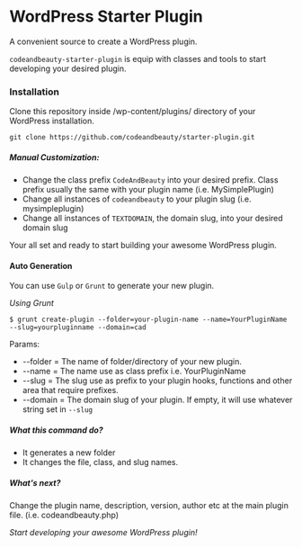 # WordPress Starter Plugin
A convenient source to create a WordPress plugin.

`codeandbeauty-starter-plugin` is equip with classes and tools to start developing your desired plugin.

### Installation
Clone this repository inside /wp-content/plugins/ directory of your WordPress installation.

````
git clone https://github.com/codeandbeauty/starter-plugin.git
````

##### Manual Customization:
* Change the class prefix `CodeAndBeauty` into your desired prefix. Class prefix usually the same with your plugin name (i.e. MySimplePlugin)
* Change all instances of `codeandbeauty` to your plugin slug (i.e. mysimpleplugin)
* Change all instances of `TEXTDOMAIN`, the domain slug, into your desired domain slug

Your all set and ready to start building your awesome WordPress plugin.

#### Auto Generation
You can use `Gulp` or `Grunt` to generate your new plugin.

*Using Grunt*
````
$ grunt create-plugin --folder=your-plugin-name --name=YourPluginName --slug=yourpluginname --domain=cad
````
Params:
* --folder = The name of folder/directory of your new plugin.
* --name = The name use as class prefix i.e. YourPluginName
* --slug = The slug use as prefix to your plugin hooks, functions and other area that require prefixes.
* --domain = The domain slug of your plugin. If empty, it will use whatever string set in `--slug`

##### What this command do?
- It generates a new folder
- It changes the file, class, and slug names.

##### What's next?
Change the plugin name, description, version, author etc at the main plugin file. (i.e. codeandbeauty.php)

*Start developing your awesome WordPress plugin!*
